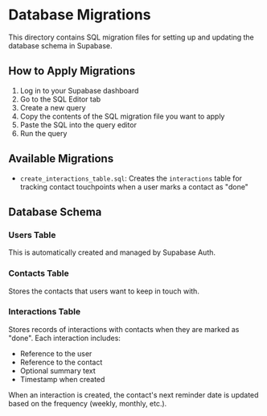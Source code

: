 # Database Migrations

This directory contains SQL migration files for setting up and updating the database schema in Supabase.

## How to Apply Migrations

1. Log in to your Supabase dashboard
2. Go to the SQL Editor tab
3. Create a new query
4. Copy the contents of the SQL migration file you want to apply
5. Paste the SQL into the query editor
6. Run the query

## Available Migrations

- `create_interactions_table.sql`: Creates the `interactions` table for tracking contact touchpoints when a user marks a contact as "done"

## Database Schema

### Users Table

This is automatically created and managed by Supabase Auth.

### Contacts Table

Stores the contacts that users want to keep in touch with.

### Interactions Table

Stores records of interactions with contacts when they are marked as "done". Each interaction includes:

- Reference to the user
- Reference to the contact
- Optional summary text
- Timestamp when created

When an interaction is created, the contact's next reminder date is updated based on the frequency (weekly, monthly, etc.). 